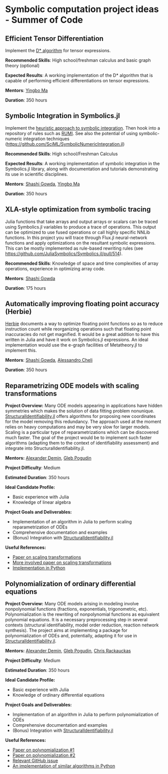 # Symbolic computation project ideas - Summer of Code

## Efficient Tensor Differentiation

Implement the [D* algorithm](https://www.microsoft.com/en-us/research/wp-content/uploads/2016/02/main-65.pdf) for tensor expressions.

**Recommended Skills**: High school/freshman calculus and basic graph theory (optional)

**Expected Results**: A working implementation of the D* algorithm that is capable of performing efficient differentiations on tensor expressions.

**Mentors**: [Yingbo Ma](https://github.com/YingboMa)

**Duration**: 350 hours

## Symbolic Integration in Symbolics.jl

Implement the [heuristic approach to symbolic integration](https://dspace.mit.edu/handle/1721.1/11997). Then hook into a repository of rules such as [RUMI](https://rulebasedintegration.org/). See also the potential of using symbolic-numeric integration techniques (https://github.com/SciML/SymbolicNumericIntegration.jl)

**Recommended Skills**: High school/Freshman Calculus

**Expected Results**: A working implementation of symbolic integration in the Symbolics.jl library, along with documentation and tutorials demonstrating its use in scientific disciplines.

**Mentors**: [Shashi Gowda](https://github.com/shashi), [Yingbo Ma](https://github.com/YingboMa)

**Duration**: 350 hours


## XLA-style optimization from symbolic tracing

Julia functions that take arrays and output arrays or scalars can be traced using Symbolics.jl variables to produce a trace of operations. This output can be optimized to use fused operations or call highly specific NNLib functions. In this project you will trace through Flux.jl neural-network functions and apply optimizations on the resultant symbolic expressions. This can be mostly implemented as rule-based rewriting rules (see https://github.com/JuliaSymbolics/Symbolics.jl/pull/514).


**Recommended Skills**: Knowledge of space and time complexities of array operations, experience in optimizing array code.

**Mentors**: [Shashi Gowda](https://github.com/shashi)

**Duration**: 175 hours

## Automatically improving floating point accuracy (Herbie)

[Herbie](https://herbie.uwplse.org/) documents a way to optimize floating point functions so as to reduce instruction count while reorganizing operations such that floating point inaccuracies do not get magnified. It would be a great addition to have this written in Julia and have it work on Symbolics.jl expressions. An ideal implementation would use the e-graph facilities of Metatheory.jl to implement this.

**Mentors**: [Shashi Gowda](https://github.com/shashi), [Alessandro Cheli](https://github.com/0x0f0f0f)

**Duration**: 350 hours

## Reparametrizing ODE models with scaling transformations

**Project Overview:** Many ODE models appearing in applications have hidden symmetries which makes the solution of data fitting problem nonunique. [StructuralIdentifiability.jl](https://github.com/SciML/StructuralIdentifiability.jl) offers algorithms for proposing new coordinates for the model removing this redundancy. The approach used at the moment relies on heavy computations and may be very slow for larger models. Scaling is a particular type of reparametrizations which can be discovered much faster. The goal of the project would be to implement such faster algorithms (adapting them to the context of identifiability assessment) and integrate into StructuralIdentifiability.jl.

**Mentors:** [Alexander Demin](https://github.com/sumiya11), [Gleb Pogudin](https://www.lix.polytechnique.fr/Labo/Gleb.POGUDIN/)

**Project Difficulty**: Medium

**Estimated Duration**: 350 hours

**Ideal Candidate Profile:**
- Basic experience with Julia
- Knowledge of linear algebra

**Project Goals and Deliverables:**
- Implementation of an algorithm in Julia to perform scaling reparametrization of ODEs
- Comprehensive documentation and examples
- (Bonus) Integration with [StructuralIdentifiability.jl](https://github.com/SciML/StructuralIdentifiability.jl)

**Useful References:**
- [Paper on scaling transformations](https://journals.plos.org/ploscompbiol/article?id=10.1371/journal.pcbi.1008248)
- [More involved paper on scaling transformations](https://inria.hal.science/hal-00668882/)
- [Implementation in Python](https://desr.readthedocs.io/en/latest/intro.html)

## Polynomialization of ordinary differential equations

**Project Overview:** Many ODE models arising in modeling involve nonpolynomial functions (fractions, exponentials, trigonometric, etc). Polynomialization is the rewriting of nonpolynomial functions as equivalent polynomial equations. It is a necessary preprocessing step in several contexts (structural identifiability, model order reduction, reaction network synthesis). The project aims at implementing a package for polynomialization of ODEs and, potentially, adapting it for use in [StructuralIdentifiability.jl](https://github.com/SciML/StructuralIdentifiability.jl).

**Mentors:** [Alexander Demin](https://github.com/sumiya11), [Gleb Pogudin](https://www.lix.polytechnique.fr/Labo/Gleb.POGUDIN/), [Chris Rackauckas](https://www.chrisrackauckas.com/)

**Project Difficulty**: Medium

**Estimated Duration**: 350 hours

**Ideal Candidate Profile:**
- Basic experience with Julia
- Knowledge of ordinary differential equations

**Project Goals and Deliverables:**
- Implementation of an algorithm in Julia to perform polynomialization of ODEs
- Comprehensive documentation and examples
- (Bonus) Integration with [StructuralIdentifiability.jl](https://github.com/SciML/StructuralIdentifiability.jl)

**Useful References:**
- [Paper on polynomialization \#1](https://inria.hal.science/hal-03220725)
- [Paper on polynomialization \#2](https://dl.acm.org/doi/10.1145/1687399.1687474)
- [Relevant GitHub issue](https://github.com/SciML/StructuralIdentifiability.jl/issues/144)
- [An implementation of similar algorithms in Python](https://github.com/AndreyBychkov/QBee/blob/master/qbee/polynomialization.py)

